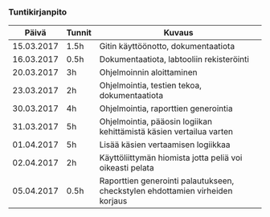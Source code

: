 ### Tuntikirjanpito
Päivä | Tunnit | Kuvaus
--------------- | ----- | ------
15.03.2017 | 1.5h | Gitin käyttöönotto, dokumentaatiota
16.03.2017 | 0.5h | Dokumentaatiota, labtooliin rekisteröinti
20.03.2017 | 3h | Ohjelmoinnin aloittaminen
23.03.2017 | 2h | Ohjelmointia, testien tekoa, dokumentaatiota
30.03.2017 | 4h | Ohjelmointia, raporttien generointia
31.03.2017 | 5h | Ohjelmointia, pääosin logiikan kehittämistä käsien vertailua varten
01.04.2017 | 5h | Lisää käsien vertaamisen logiikkaa
02.04.2017 | 2h | Käyttöliittymän hiomista jotta peliä voi oikeasti pelata
05.04.2017 | 0.5h | Raporttien generointi palautukseen, checkstylen ehdottamien virheiden korjaus
